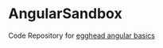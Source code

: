 # AngularSandbox

Code Repository for [egghead angular basics](https://egghead.io/courses/angular-basics-888f)
